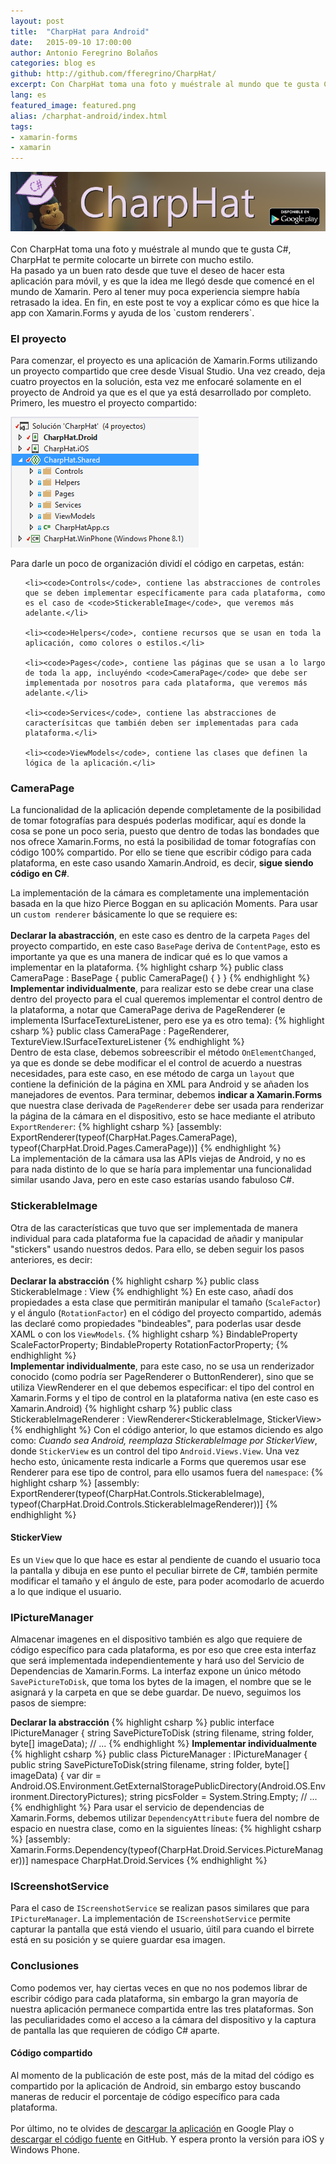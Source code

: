 ```yaml
---
layout: post
title:  "CharpHat para Android"
date:   2015-09-10 17:00:00
author: Antonio Feregrino Bolaños
categories: blog es
github: http://github.com/fferegrino/CharpHat/
excerpt: Con CharpHat toma una foto y muéstrale al mundo que te gusta C#, CharpHat te permite colocarte un birrete con mucho estilo.
lang: es
featured_image: featured.png
alias: /charphat-android/index.html
tags:
- xamarin-forms
- xamarin
---
```

<div class="pure-g">
	<div class="pure-u-24-24">
		<a href="https://play.google.com/store/apps/details?id=com.thatcsharpguy.charphat" target="_blank">
			<img alt="Get it on Google Play" src="/postimages/charphat-android/header.png" />
		</a>
	</div>
</div>  
<br />
Con CharpHat toma una foto y muéstrale al mundo que te gusta C#, CharpHat te permite colocarte un birrete con mucho estilo.  
  
<br />
Ha pasado ya un buen rato desde que tuve el deseo de hacer esta aplicación para móvil, y es que la idea me llegó desde que comencé en el mundo de Xamarin. Pero al tener muy poca experiencia siempre había retrasado la idea. En fin, en este post te voy a explicar cómo es que hice la app con Xamarin.Forms y ayuda de los `custom renderers`.  
  
### El proyecto  
Para comenzar, el proyecto es una aplicación de Xamarin.Forms utilizando un proyecto compartido que cree desde Visual Studio. Una vez creado, deja cuatro proyectos en la solución, esta vez me enfocaré solamente en el proyecto de Android ya que es el que ya está desarrollado por completo. Primero, les muestro el proyecto compartido:

<img src="/postimages/charphat-android/shared-capture.png" />

Para darle un poco de organización dividí el código en carpetas, están:
<ul>
		
	<li><code>Controls</code>, contiene las abstracciones de controles que se deben implementar específicamente para cada plataforma, como es el caso de <code>StickerableImage</code>, que veremos más adelante.</li>
			
	<li><code>Helpers</code>, contiene recursos que se usan en toda la aplicación, como colores o estilos.</li>
			
	<li><code>Pages</code>, contiene las páginas que se usan a lo largo de toda la app, incluyéndo <code>CameraPage</code> que debe ser implementada por nosotros para cada plataforma, que veremos más adelante.</li>
			
	<li><code>Services</code>, contiene las abstracciones de caracterísitcas que también deben ser implementadas para cada plataforma.</li>
			
	<li><code>ViewModels</code>, contiene las clases que definen la lógica de la aplicación.</li>

</ul>  
  
### CameraPage  
La funcionalidad de la aplicación depende completamente de la posibilidad de tomar fotografías para después poderlas modificar, aquí es donde la cosa se pone un poco seria, puesto que dentro de todas las bondades que nos ofrece Xamarin.Forms, no está la posibilidad de tomar fotografías con código 100% compartido. Por ello se tiene que escribir código para cada plataforma, en este caso usando Xamarin.Android, es decir, **sigue siendo código en C#**.  

La implementación de la cámara es completamente una implementación basada en la que hizo Pierce Boggan en su aplicación Moments. Para usar un `custom renderer`  básicamente lo que se requiere es:  
<br />
**Declarar la abastracción**, en este caso es dentro de la carpeta `Pages` del proyecto compartido, en este caso `BasePage` deriva de `ContentPage`, esto es importante ya que es una manera de indicar qué es lo que vamos a implementar en la plataforma.
{% highlight csharp %}
public class CameraPage : BasePage
{
	public CameraPage() { }
}
{% endhighlight %}  
**Implementar individualmente**, para realizar esto se debe crear una clase dentro del proyecto para el cual queremos implementar el control dentro de la plataforma, a notar que CameraPage deriva de PageRenderer (e implementa ISurfaceTextureListener, pero ese ya es otro tema):
{% highlight csharp %}
public class CameraPage : PageRenderer, TextureView.ISurfaceTextureListener
{% endhighlight %}  
Dentro de esta clase, debemos sobreescribir el método `OnElementChanged`, ya que es donde se debe modificar el el control de acuerdo a nuestras necesidades, para este caso, en ese método de carga un `layout` que contiene la definición de la página en XML para Android y se añaden los manejadores de eventos. Para terminar, debemos **indicar a Xamarin.Forms** que nuestra clase derivada de `PageRenderer` debe ser usada para renderizar la página de la cámara en el dispositivo, esto se hace mediante el atributo `ExportRenderer`:
{% highlight csharp %}
[assembly: ExportRenderer(typeof(CharpHat.Pages.CameraPage), typeof(CharpHat.Droid.Pages.CameraPage))]
{% endhighlight %}    
La implementación de la cámara usa las APIs viejas de Android, y no es para nada distinto de lo que se haría para implementar una funcionalidad similar usando Java, pero en este caso estarías usando fabuloso C#.  
  
### StickerableImage  
Otra de las características que tuvo que ser implementada de manera individual para cada plataforma fue la capacidad de añadir y manipular "stickers" usando nuestros dedos. Para ello, se deben seguir los pasos anteriores, es decir:  
<br /> 
**Declarar la abstracción**
{% highlight csharp %}
public class StickerableImage : View
{% endhighlight %}
En este caso, añadí dos propiedades a esta clase que permitirán manipular el tamaño (`ScaleFactor`) y el ángulo (`RotationFactor`) en el código del proyecto compartido, además las declaré como propiedades "bindeables", para poderlas usar desde XAML o con los <code>ViewModels</code>.
{% highlight csharp %}
BindableProperty ScaleFactorProperty;
BindableProperty RotationFactorProperty;
{% endhighlight %}  
**Implementar individualmente**, para este caso, no se usa un renderizador conocido (como podría ser PageRenderer o ButtonRenderer), sino que se utiliza ViewRenderer en el que debemos especificar: el tipo del control en Xamarin.Forms y el tipo de control en la plataforma nativa (en este caso es Xamarin.Android) 
{% highlight csharp %}
public class StickerableImageRenderer : ViewRenderer<StickerableImage, StickerView>
{% endhighlight %}
Con el código anterior, lo que estamos diciendo es algo como: *Cuando sea Android, reemplaza StickerableImage por StickerView*, donde <code>StickerView</code> es un control del tipo <code>Android.Views.View</code>. Una vez hecho esto, únicamente resta indicarle a Forms que queremos usar ese Renderer para ese tipo de control, para ello usamos fuera del `namespace`:
{% highlight csharp %}
[assembly: ExportRenderer(typeof(CharpHat.Controls.StickerableImage), typeof(CharpHat.Droid.Controls.StickerableImageRenderer))]
{% endhighlight %} 
  
#### StickerView  
Es un `View` que lo que hace es estar al pendiente de cuando el usuario toca la pantalla y dibuja en ese punto el peculiar birrete de C#, también permite modificar el tamaño y el ángulo de este, para poder acomodarlo de acuerdo a lo que indique el usuario.
  
### IPictureManager
Almacenar imagenes en el dispositivo también es algo que requiere de código específico para cada plataforma, es por eso que cree esta interfaz que será implementada independientemente y hará uso del Servicio de Dependencias de Xamarin.Forms. La interfaz expone un único método `SavePictureToDisk`, que toma los bytes de la imagen, el nombre que se le asignará y la carpeta en que se debe guardar. De nuevo, seguimos los pasos de siempre:  

**Declarar la abstracción**
{% highlight csharp %}
public interface IPictureManager
{
	string SavePictureToDisk (string filename, string folder, byte[] imageData);
	// ...
{% endhighlight %}
**Implementar individualmente**
{% highlight csharp %}
public class PictureManager : IPictureManager
{
	public string SavePictureToDisk(string filename, string folder, byte[] imageData)
	{
		var dir = Android.OS.Environment.GetExternalStoragePublicDirectory(Android.OS.Environment.DirectoryPictures);
		string picsFolder = System.String.Empty;
		// ...
{% endhighlight %}
Para usar el servicio de dependencias de Xamarin.Forms, debemos utilizar `DependencyAttribute` fuera del nombre de espacio en nuestra clase, como en la siguientes líneas:
{% highlight csharp %}
[assembly: Xamarin.Forms.Dependency(typeof(CharpHat.Droid.Services.PictureManager))]
namespace CharpHat.Droid.Services
{% endhighlight %}
  
### IScreenshotService
Para el caso de `IScreenshotService` se realizan pasos similares que para `IPictureManager`. La implementación de `IScreenshotService` permite capturar la pantalla que está viendo el usuario, úitil para cuando el birrete está en su posición y se quiere guardar esa imagen.  

### Conclusiones  
Como podemos ver, hay ciertas veces en que no nos podemos librar de escribir código para cada plataforma, sin embargo la gran mayoría de nuestra aplicación permanece compartida entre las tres plataformas. Son las peculiaridades como el acceso a la cámara del dispositivo y la captura de pantalla las que requieren de código C# aparte.  

#### Código compartido
Al momento de la publicación de este post, más de la mitad del código es compartido por la aplicación de Android, sin embargo estoy buscando maneras de reducir el porcentaje de código específico para cada plataforma.  
<br />
Por último, no te olvides de <a href="https://play.google.com/store/apps/details?id=com.thatcsharpguy.charphat" target="_blank">descargar la aplicación</a> en Google Play o <a href="http://github.com/fferegrino/CharpHat/">descargar el código fuente</a> en GitHub. Y espera pronto la versión para iOS y Windows Phone.



 
